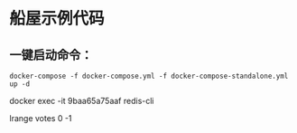 船屋示例代码
=========


## 一键启动命令：

`
docker-compose -f docker-compose.yml -f docker-compose-standalone.yml up -d
`

docker exec -it 9baa65a75aaf redis-cli

lrange votes 0 -1